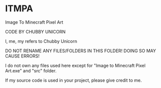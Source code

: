 # ITMPA
Image To Minecraft Pixel Art

CODE BY CHUBBY UNICORN

I, me, my refers to Chubby Unicorn

DO NOT RENAME ANY FILES/FOLDERS IN THIS FOLDER! DOING SO MAY CAUSE ERRORS!

I do not own any files used here except for "Image to Minecraft Pixel Art.exe" and "src" folder.

If my source code is used in your project, please give credit to me.
